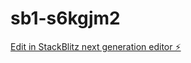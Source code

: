 # sb1-s6kgjm2

[Edit in StackBlitz next generation editor ⚡️](https://stackblitz.com/~/github.com/blaffitte/sb1-s6kgjm2)